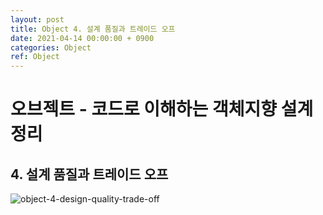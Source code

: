 ```yaml
---
layout: post
title: Object 4. 설계 품질과 트레이드 오프
date: 2021-04-14 00:00:00 + 0900
categories: Object
ref: Object
---
```

# 오브젝트 - 코드로 이해하는 객체지향 설계 정리
## 4. 설계 품질과 트레이드 오프
![object-4-design-quality-trade-off](https://user-images.githubusercontent.com/13375810/114575553-3fe64000-9cb5-11eb-88d0-9394df5b83cc.png)
